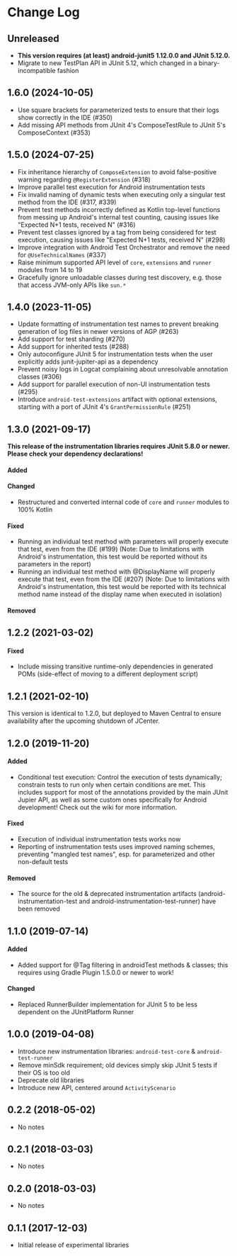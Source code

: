 Change Log
==========

## Unreleased

- **This version requires (at least) android-junit5 1.12.0.0 and JUnit 5.12.0.**
- Migrate to new TestPlan API in JUnit 5.12, which changed in a binary-incompatible fashion

## 1.6.0 (2024-10-05)

- Use square brackets for parameterized tests to ensure that their logs show correctly in the IDE (#350)
- Add missing API methods from JUnit 4's ComposeTestRule to JUnit 5's ComposeContext (#353)

## 1.5.0 (2024-07-25)

- Fix inheritance hierarchy of `ComposeExtension` to avoid false-positive warning regarding `@RegisterExtension` (#318)
- Improve parallel test execution for Android instrumentation tests
- Fix invalid naming of dynamic tests when executing only a singular test method from the IDE (#317, #339)
- Prevent test methods incorrectly defined as Kotlin top-level functions from messing up Android's internal test counting, causing issues like "Expected N+1 tests, received N" (#316)
- Prevent test classes ignored by a tag from being considered for test execution, causing issues like "Expected N+1 tests, received N" (#298)
- Improve integration with Android Test Orchestrator and remove the need for `@UseTechnicalNames` (#337)
- Raise minimum supported API level of `core`, `extensions` and `runner` modules from 14 to 19
- Gracefully ignore unloadable classes during test discovery, e.g. those that access JVM-only APIs like `sun.*`

## 1.4.0 (2023-11-05)

- Update formatting of instrumentation test names to prevent breaking generation of log files in newer versions of AGP (#263)
- Add support for test sharding (#270)
- Add support for inherited tests (#288)
- Only autoconfigure JUnit 5 for instrumentation tests when the user explicitly adds junit-jupiter-api as a dependency
- Prevent noisy logs in Logcat complaining about unresolvable annotation classes (#306)
- Add support for parallel execution of non-UI instrumentation tests (#295)
- Introduce `android-test-extensions` artifact with optional extensions, starting with a port of JUnit 4's `GrantPermissionRule` (#251)

## 1.3.0 (2021-09-17)

**This release of the instrumentation libraries requires JUnit 5.8.0 or newer. Please check your dependency declarations!**

#### Added
#### Changed
- Restructured and converted internal code of `core` and `runner` modules to 100% Kotlin
#### Fixed
- Running an individual test method with parameters will properly execute that test, even from the IDE (#199)
  (Note: Due to limitations with Android's instrumentation, this test would be reported without its parameters in the report)
- Running an individual test method with @DisplayName will properly execute that test, even from the IDE (#207)
  (Note: Due to limitations with Android's instrumentation, this test would be reported with its technical method name instead of the display name when executed in isolation)
#### Removed

## 1.2.2 (2021-03-02)

#### Fixed
- Include missing transitive runtime-only dependencies in generated POMs (side-effect of moving to a different deployment script)

## 1.2.1 (2021-02-10)

This version is identical to 1.2.0, but deployed to Maven Central to ensure availability after the upcoming shutdown of JCenter. 

## 1.2.0 (2019-11-20)

#### Added
- Conditional test execution: Control the execution of tests dynamically; constrain tests to run only when certain conditions are met. This includes support for most of the annotations provided by the main JUnit Jupier API, as well as some custom ones specifically for Android development! Check out the wiki for more information.
#### Fixed
- Execution of individual instrumentation tests works now
- Reporting of instrumentation tests uses improved naming schemes, preventing "mangled test names", esp. for parameterized and other non-default tests
#### Removed
- The source for the old & deprecated instrumentation artifacts (android-instrumentation-test and android-instrumentation-test-runner) have been removed

## 1.1.0 (2019-07-14)

#### Added
- Added support for @Tag filtering in androidTest methods & classes; this requires using Gradle Plugin 1.5.0.0 or newer to work!
#### Changed
- Replaced RunnerBuilder implementation for JUnit 5 to be less dependent on the JUnitPlatform Runner

## 1.0.0 (2019-04-08)

- Introduce new instrumentation libraries: `android-test-core` & `android-test-runner`
- Remove minSdk requirement; old devices simply skip JUnit 5 tests if their OS is too old
- Deprecate old libraries
- Introduce new API, centered around `ActivityScenario`

## 0.2.2 (2018-05-02)

- No notes

## 0.2.1 (2018-03-03)

- No notes

## 0.2.0 (2018-03-03)

- No notes

## 0.1.1 (2017-12-03)

- Initial release of experimental libraries
